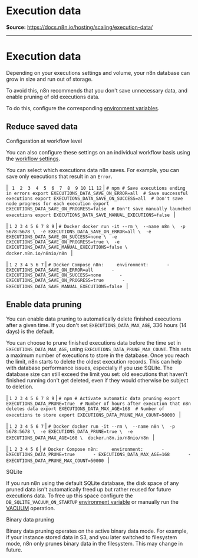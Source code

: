 # Execution data

**Source:** https://docs.n8n.io/hosting/scaling/execution-data/

---

# Execution data

Depending on your executions settings and volume, your n8n database can grow in size and run out of storage.

To avoid this, n8n recommends that you don't save unnecessary data, and enable pruning of old executions data.

To do this, configure the corresponding [environment variables](../../configuration/environment-variables/executions/).

## Reduce saved data

Configuration at workflow level

You can also configure these settings on an individual workflow basis using the [workflow settings](../../../workflows/settings/).

You can select which executions data n8n saves. For example, you can save only executions that result in an `Error`.

| ```  1  2  3  4  5  6  7  8  9 10 11 12 ``` | ``` # npm # Save executions ending in errors export EXECUTIONS_DATA_SAVE_ON_ERROR=all  # Save successful executions export EXECUTIONS_DATA_SAVE_ON_SUCCESS=all  # Don't save node progress for each execution export EXECUTIONS_DATA_SAVE_ON_PROGRESS=false  # Don't save manually launched executions export EXECUTIONS_DATA_SAVE_MANUAL_EXECUTIONS=false  ``` |

| ``` 1 2 3 4 5 6 7 8 9 ``` | ``` # Docker docker run -it --rm \  --name n8n \  -p 5678:5678 \  -e EXECUTIONS_DATA_SAVE_ON_ERROR=all \  -e EXECUTIONS_DATA_SAVE_ON_SUCCESS=none \  -e EXECUTIONS_DATA_SAVE_ON_PROGRESS=true \  -e EXECUTIONS_DATA_SAVE_MANUAL_EXECUTIONS=false \  docker.n8n.io/n8nio/n8n  ``` |

| ``` 1 2 3 4 5 6 7 ``` | ``` # Docker Compose n8n:     environment:       - EXECUTIONS_DATA_SAVE_ON_ERROR=all       - EXECUTIONS_DATA_SAVE_ON_SUCCESS=none       - EXECUTIONS_DATA_SAVE_ON_PROGRESS=true       - EXECUTIONS_DATA_SAVE_MANUAL_EXECUTIONS=false  ``` |

## Enable data pruning

You can enable data pruning to automatically delete finished executions after a given time. If you don't set `EXECUTIONS_DATA_MAX_AGE`, 336 hours (14 days) is the default.

You can choose to prune finished executions data before the time set in `EXECUTIONS_DATA_MAX_AGE`, using `EXECUTIONS_DATA_PRUNE_MAX_COUNT`. This sets a maximum number of executions to store in the database. Once you reach the limit, n8n starts to delete the oldest execution records. This can help with database performance issues, especially if you use SQLite. The database size can still exceed the limit you set: old executions that haven't finished running don't get deleted, even if they would otherwise be subject to deletion.

| ``` 1 2 3 4 5 6 7 8 9 ``` | ``` # npm # Activate automatic data pruning export EXECUTIONS_DATA_PRUNE=true  # Number of hours after execution that n8n deletes data export EXECUTIONS_DATA_MAX_AGE=168  # Number of executions to store export EXECUTIONS_DATA_PRUNE_MAX_COUNT=50000  ``` |

| ``` 1 2 3 4 5 6 7 ``` | ``` # Docker docker run -it --rm \  --name n8n \  -p 5678:5678 \  -e EXECUTIONS_DATA_PRUNE=true \  -e EXECUTIONS_DATA_MAX_AGE=168 \  docker.n8n.io/n8nio/n8n  ``` |

| ``` 1 2 3 4 5 6 ``` | ``` # Docker Compose n8n:     environment:       - EXECUTIONS_DATA_PRUNE=true       - EXECUTIONS_DATA_MAX_AGE=168 	  	- EXECUTIONS_DATA_PRUNE_MAX_COUNT=50000  ``` |

SQLite

If you run n8n using the default SQLite database, the disk space of any pruned data isn't automatically freed up but rather reused for future executions data. To free up this space configure the `DB_SQLITE_VACUUM_ON_STARTUP` [environment variable](../../configuration/environment-variables/database/#sqlite) or manually run the [VACUUM](https://www.sqlite.org/lang_vacuum.html) operation.

Binary data pruning

Binary data pruning operates on the active binary data mode. For example, if your instance stored data in S3, and you later switched to filesystem mode, n8n only prunes binary data in the filesystem. This may change in future.

